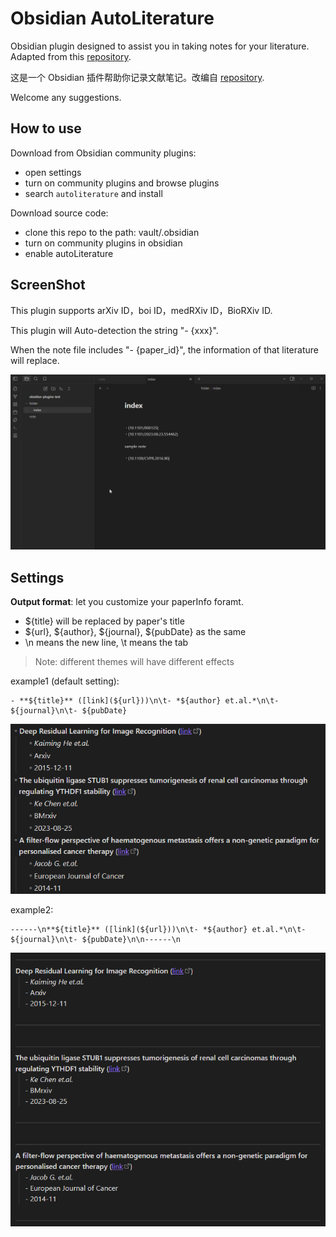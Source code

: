 # Obsidian AutoLiterature

Obsidian plugin designed to assist you in taking notes for your literature. Adapted from this [repository](https://github.com/wilmerwang/autoLiterature).

这是一个 Obsidian 插件帮助你记录文献笔记。改编自 [repository](https://github.com/wilmerwang/autoLiterature).

Welcome any suggestions.

## How to use

Download from Obsidian community plugins:

- open settings
- turn on community plugins and browse plugins
- search `autoliterature` and install 

Download source code:

- clone this repo to the path: vault/.obsidian
- turn on community plugins in obsidian
- enable autoLiterature

## ScreenShot

This plugin supports arXiv ID，boi ID，medRXiv ID，BioRXiv ID.

This plugin will Auto-detection the string "- {xxx}".


When the note file includes "- {paper_id}", the information of that literature will replace.

![](./imgs/screenshot.gif)

## Settings

**Output format**: let you customize your paperInfo foramt. 
- ${title} will be replaced by paper's title
- ${url}, ${author}, ${journal}, ${pubDate} as the same
- \n means the new line, \t means the tab

>Note: different themes will have different effects

example1 (default setting):
```
- **${title}** ([link](${url}))\n\t- *${author} et.al.*\n\t- ${journal}\n\t- ${pubDate}
```

![Alt text](./imgs/format_example1.png)

example2:
```
------\n**${title}** ([link](${url}))\n\t- *${author} et.al.*\n\t- ${journal}\n\t- ${pubDate}\n\n------\n
```

![Alt text](./imgs/format_example2.png)
